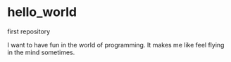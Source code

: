 # hello_world
first repository

I want to have fun in the world of programming.
It makes me like feel flying in the mind sometimes. 

